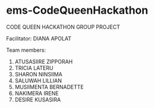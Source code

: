 # ems-CodeQueenHackathon

CODE QUEEN HACKATHON GROUP PROJECT

Facilitator: DIANA APOLAT

Team members:
1. ATUSASIIRE ZIPPORAH
2. TRICIA LATERU
3. SHARON NINSIIMA
4. SALUWAH LILLIAN
5. MUSIIMENTA BERNADETTE
6. NAKIMERA IRENE
7. DESIRE KUSASIRA
